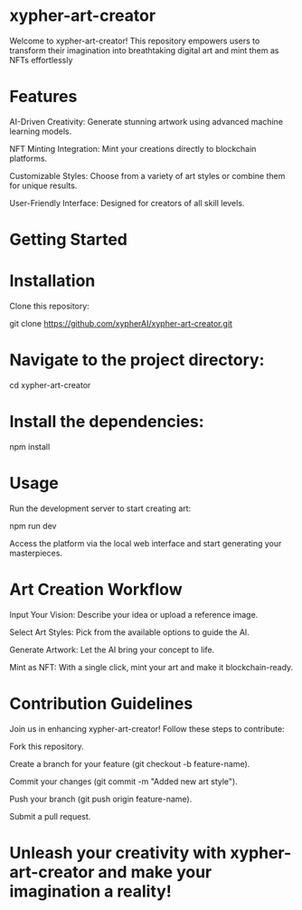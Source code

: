 # xypher-art-creator
Welcome to xypher-art-creator! This repository empowers users to transform their imagination into breathtaking digital art and mint them as NFTs effortlessly

# Features

AI-Driven Creativity: Generate stunning artwork using advanced machine learning models.

NFT Minting Integration: Mint your creations directly to blockchain platforms.

Customizable Styles: Choose from a variety of art styles or combine them for unique results.

User-Friendly Interface: Designed for creators of all skill levels.

# Getting Started

# Installation

Clone this repository:

git clone https://github.com/xypherAI/xypher-art-creator.git

# Navigate to the project directory:

cd xypher-art-creator

# Install the dependencies:

npm install

# Usage

Run the development server to start creating art:

npm run dev

Access the platform via the local web interface and start generating your masterpieces.

# Art Creation Workflow

Input Your Vision: Describe your idea or upload a reference image.

Select Art Styles: Pick from the available options to guide the AI.

Generate Artwork: Let the AI bring your concept to life.

Mint as NFT: With a single click, mint your art and make it blockchain-ready.


# Contribution Guidelines

Join us in enhancing xypher-art-creator! Follow these steps to contribute:

Fork this repository.

Create a branch for your feature (git checkout -b feature-name).

Commit your changes (git commit -m "Added new art style").

Push your branch (git push origin feature-name).

Submit a pull request.

# Unleash your creativity with xypher-art-creator and make your imagination a reality!
